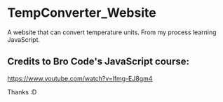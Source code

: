 # TempConverter_Website
A website that can convert temperature units. From my process learning JavaScript.

## Credits to Bro Code's JavaScript course:
https://www.youtube.com/watch?v=lfmg-EJ8gm4

Thanks :D
